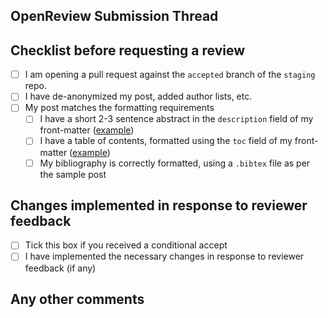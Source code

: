 <!-- Please make sure you are opening a pull request against the `accepted` branch (not master!) -->

## OpenReview Submission Thread

<!-- link to your OpenReview submission -->

## Checklist before requesting a review

- [  ] I am opening a pull request against the `accepted` branch of the `staging` repo.
- [  ] I have de-anonymized my post, added author lists, etc.
- [  ] My post matches the formatting requirements
    - [  ] I have a short 2-3 sentence abstract in the `description` field of my front-matter ([example](https://github.com/iclr-blogposts/staging/blob/aa15aa3797b572e7b7bb7c8881fd350d5f76fcbd/_posts/2022-12-01-distill-example.md?plain=1#L4-L5))
    - [  ] I have a table of contents, formatted using the `toc` field of my front-matter ([example](https://github.com/iclr-blogposts/staging/blob/aa15aa3797b572e7b7bb7c8881fd350d5f76fcbd/_posts/2022-12-01-distill-example.md?plain=1#L33-L42))
    - [  ] My bibliography is correctly formatted, using a `.bibtex` file as per the sample post

## Changes implemented in response to reviewer feedback

- [  ] Tick this box if you received a conditional accept
- [  ] I have implemented the necessary changes in response to reviewer feedback (if any)

<!-- briefly add your changes in response to reviewer feedback -->

## Any other comments
